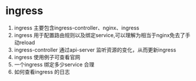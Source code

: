# ingress
1. ingress 主要包含ingress-controller、nginx、ingress 
2. ingress 用于配置路由规则以及绑定service,可以理解为相当于nginx免去了手动reload
3. ingress-controller 通过api-server 监听资源的变化，从而更新ingress
4. ingress 使用例子可查看官网
5. 一个ingress 绑定多少service 合理
6. 如何查看ingress 的日志